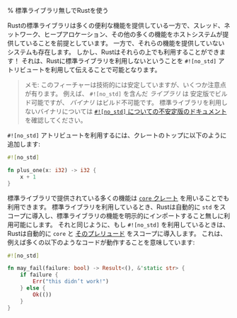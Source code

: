 % 標準ライブラリ無しでRustを使う
<!-- % Using Rust Without the Standard Library -->

<!-- Rust’s standard library provides a lot of useful functionality, but assumes -->
<!-- support for various features of its host system: threads, networking, heap -->
<!-- allocation, and others. There are systems that do not have these features, -->
<!-- however, and Rust can work with those too! To do so, we tell Rust that we -->
<!-- don’t want to use the standard library via an attribute: `#![no_std]`. -->
Rustの標準ライブラリは多くの便利な機能を提供している一方で、スレッド、ネットワーク、ヒープアロケーション、その他の多くの機能をホストシステムが提供していることを前提としています。
一方で、それらの機能を提供していないシステムも存在します。
しかし、Rustはそれらの上でも利用することができます！
それは、Rustに標準ライブラリを利用しないということを `#![no_std]` アトリビュートを利用して伝えることで可能となります。


<!-- > Note: This feature is technically stable, but there are some caveats. For -->
<!-- > one, you can build a `#![no_std]` _library_ on stable, but not a _binary_. -->
<!-- > For details on binaries without the standard library, see [the nightly -->
<!-- > chapter on `#![no_std]`](no-stdlib.html) -->
> メモ: このフィーチャーは技術的には安定していますが、いくつか注意点が有ります。
> 例えば、 `#![no_std]` を含んだ _ライブラリ_ は 安定版でビルド可能ですが、 _バイナリ_ はビルド不可能です。
> 標準ライブラリを利用しないバイナリについては [`#![no_std]` についての不安定版のドキュメント](no-stdlib.html) を確認してください。

<!-- To use `#![no_std]`, add it to your crate root: -->
`#![no_std]` アトリビュートを利用するには、クレートのトップに以下のように追加します:

```rust
#![no_std]

fn plus_one(x: i32) -> i32 {
    x + 1
}
```

<!-- Much of the functionality that’s exposed in the standard library is also -->
<!-- available via the [`core` crate](../core/). When we’re using the standard -->
<!-- library, Rust automatically brings `std` into scope, allowing you to use -->
<!-- its features without an explicit import. By the same token, when using -->
<!-- `#![no_std]`, Rust will bring `core` into scope for you, as well as [its -->
<!-- prelude](../core/prelude/v1/). This means that a lot of code will Just Work: -->
標準ライブラリで提供されている多くの機能は [`core` クレート](../core/) を用いることでも利用できます。
標準ライブラリを利用しているとき、Rustは自動的に `std` をスコープに導入し、標準ライブラリの機能を明示的にインポートすること無しに利用可能にします。
それと同じように、もし `#![no_std]` を利用しているときは、Rustは自動的に `core` と [そのプレリュード](../core/prelude/v1/) をスコープに導入します。
これは、例えば多くの以下のようなコードが動作することを意味しています:

```rust
#![no_std]

fn may_fail(failure: bool) -> Result<(), &'static str> {
    if failure {
        Err("this didn’t work!")
    } else {
        Ok(())
    }
}
```
